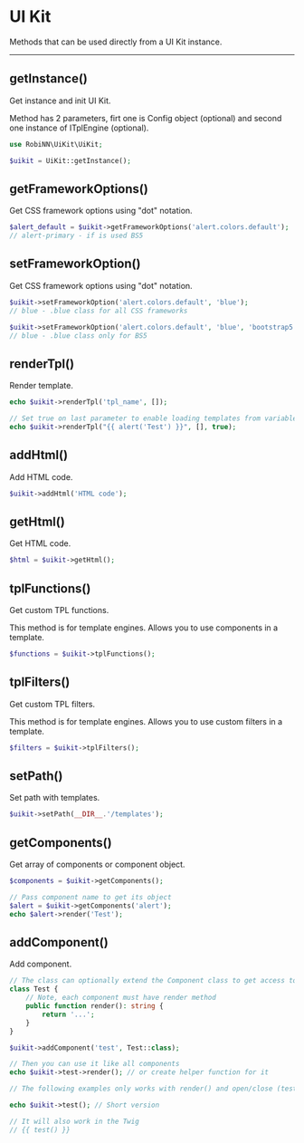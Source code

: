 # UI Kit

Methods that can be used directly from a UI Kit instance.

---

## getInstance()

Get instance and init UI Kit.

Method has 2 parameters, firt one is Config object (optional) and second one instance of ITplEngine (optional).

```php
use RobiNN\UiKit\UiKit;

$uikit = UiKit::getInstance();
```

## getFrameworkOptions()

Get CSS framework options using "dot" notation.

```php
$alert_default = $uikit->getFrameworkOptions('alert.colors.default');
// alert-primary - if is used BS5
```

## setFrameworkOption()

Get CSS framework options using "dot" notation.

```php
$uikit->setFrameworkOption('alert.colors.default', 'blue');
// blue - .blue class for all CSS frameworks

$uikit->setFrameworkOption('alert.colors.default', 'blue', 'bootstrap5');
// blue - .blue class only for BS5
```

## renderTpl()

Render template.

```php
echo $uikit->renderTpl('tpl_name', []);

// Set true on last parameter to enable loading templates from variable
echo $uikit->renderTpl("{{ alert('Test') }}", [], true);
```

## addHtml()

Add HTML code.

```php
$uikit->addHtml('HTML code');
```

## getHtml()

Get HTML code.

```php
$html = $uikit->getHtml();
```

## tplFunctions()

Get custom TPL functions.

This method is for template engines. Allows you to use components in a template.

```php
$functions = $uikit->tplFunctions();
```

## tplFilters()

Get custom TPL filters.

This method is for template engines. Allows you to use custom filters in a template.

```php
$filters = $uikit->tplFilters();
```

## setPath()

Set path with templates.

```php
$uikit->setPath(__DIR__.'/templates');
```

## getComponents()

Get array of components or component object.

```php
$components = $uikit->getComponents();
```

```php
// Pass component name to get its object
$alert = $uikit->getComponents('alert');
echo $alert->render('Test');
```

## addComponent()

Add component.

```php
// The class can optionally extend the Component class to get access to UiKit methods.
class Test {
    // Note, each component must have render method
    public function render(): string {
        return '...';
    }
}

$uikit->addComponent('test', Test::class);

// Then you can use it like all components
echo $uikit->test->render(); // or create helper function for it

// The following examples only works with render() and open/close (test_open(), test_close()) methods

echo $uikit->test(); // Short version

// It will also work in the Twig
// {{ test() }}
```
